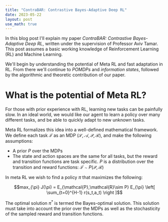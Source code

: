 ```yaml
---
title: "ContraBAR: Contrastive Bayes-Adaptive Deep RL"
date: 2023-05-22
layout: post
use_math: true
---
```

In this blog post I'll explain my paper _ContraBAR: Contrastive Bayes-Adaptive Deep RL_, written under the supervision of Professor Aviv Tamar.
This post assumes a basic working knowledge of Reinforcement Learning (RL) and Machine Learning.

We'll begin by understanding the potential of Meta RL and fast adaptation in RL. From there we'll continue to _POMDPs_ and _information states_, followed by the algorithmic and theoretic contribution of our paper.

# What is the potential of Meta RL?

For those with prior experience with RL, learning new tasks can be painfully slow. In an ideal world, we would like our agent to learn a policy over many different tasks, and be able to quickly adapt to new unknown tasks. 

Meta RL formalizes this idea into a well-defined mathematical framework. We define each task $\mathcal{T}$ as an MDP $(\mathcal{S}, \mathcal{A}, \mathcal{P}, \mathcal{R})$, and make the following assumptions:

- A prior $P$ over the MDPs 
- The state and action spaces are the same for all tasks, but the reward and transition functions are task specific. $P$ is a distribution over the transition and reward functions: $\mathcal{T} \sim P(\mathcal{P},\mathcal{R})$

In meta RL we wish to find a policy $\pi$ that maximizes the following:

$$max_{\pi} J(\pi) = E_{\mathcal{P},\mathcal{R}\sim P} E_{\pi} \left[ \sum_{t=0}^{H-1} r(s_t,a_t) \right ]$$


The optimal solution $\pi^{*}$ is termed the Bayes-optimal solution. This solution must take into account the prior over the MDPs as well as the stochasticity of the sampled reward and transition functions. 
